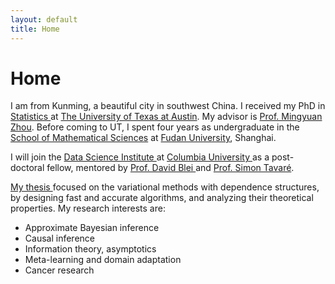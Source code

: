```yaml
---
layout: default
title: Home
---
```


<div>
 <h1 class="page-title">Home</h1>
</div>

<div>
<div class="row">
  <p>
 I am from Kunming, a beautiful city in southwest China. I received my PhD in <a href="https://stat.utexas.edu">Statistics </a> at <a href="https://www.utexas.edu">The University of Texas at Austin</a>. My advisor is 
  <a href="https://mingyuanzhou.github.io">Prof. Mingyuan Zhou</a>.  Before coming to UT, I spent four years as undergraduate in the <a href="http://math.fudan.edu.cn/olden/Index.htm"> School of Mathematical Sciences</a> at <a href="http://www.fudan.edu.cn/en/"> Fudan University</a>, Shanghai. </p>
   
  <p> I will join the <a href="https://datascience.columbia.edu">Data Science Institute </a> at <a href="https://www.columbia.edu">Columbia University </a> as a post-doctoral fellow, mentored by <a href="http://www.cs.columbia.edu/~blei/">Prof. David Blei </a> and <a href="http://www.damtp.cam.ac.uk/user/st321/Columbia.html">Prof. Simon Tavaré</a>.</p>
  
 <p> <a href="https://mingzhang-yin.github.io/assets/pdfs/YIN-DISSERTATION-2020.pdf">My thesis </a> focused on the variational methods with dependence structures, by designing fast and accurate algorithms, and analyzing their theoretical properties. My research interests are: </p>
  <p>
  <ul>
   <li> Approximate Bayesian inference </li>
   <li> Causal inference </li>
   <li> Information theory, asymptotics </li>
   <li> Meta-learning and domain adaptation</li>
   <li> Cancer research</li>
  </ul>
  


